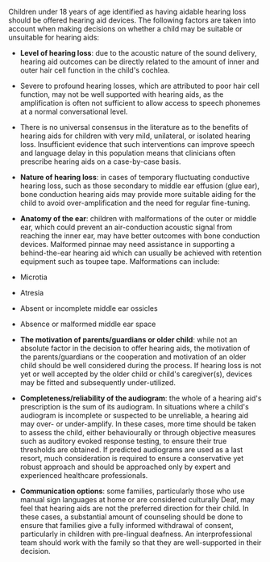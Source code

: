 Children under 18 years of age identified as having aidable hearing loss should be offered hearing aid devices. The following factors are taken into account when making decisions on whether a child may be suitable or unsuitable for hearing aids:

- **Level of hearing loss**: due to the acoustic nature of the sound delivery, hearing aid outcomes can be directly related to the amount of inner and outer hair cell function in the child's cochlea.
- Severe to profound hearing losses, which are attributed to poor hair cell function, may not be well supported with hearing aids, as the amplification is often not sufficient to allow access to speech phonemes at a normal conversational level.
- There is no universal consensus in the literature as to the benefits of hearing aids for children with very mild, unilateral, or isolated hearing loss. Insufficient evidence that such interventions can improve speech and language delay in this population means that clinicians often prescribe hearing aids on a case-by-case basis.

- **Nature of hearing loss**: in cases of temporary fluctuating conductive hearing loss, such as those secondary to middle ear effusion (glue ear), bone conduction hearing aids may provide more suitable aiding for the child to avoid over-amplification and the need for regular fine-tuning.

- **Anatomy of the ear**: children with malformations of the outer or middle ear, which could prevent an air-conduction acoustic signal from reaching the inner ear, may have better outcomes with bone conduction devices. Malformed pinnae may need assistance in supporting a behind-the-ear hearing aid which can usually be achieved with retention equipment such as toupee tape. Malformations can include:
- Microtia
- Atresia
- Absent or incomplete middle ear ossicles
- Absence or malformed middle ear space

- **The motivation of parents/guardians or older child**: while not an absolute factor in the decision to offer hearing aids, the motivation of the parents/guardians or the cooperation and motivation of an older child should be well considered during the process. If hearing loss is not yet or well accepted by the older child or child's caregiver(s), devices may be fitted and subsequently under-utilized.

- **Completeness/reliability of the audiogram**: the whole of a hearing aid's prescription is the sum of its audiogram. In situations where a child's audiogram is incomplete or suspected to be unreliable, a hearing aid may over- or under-amplify. In these cases, more time should be taken to assess the child, either behaviourally or through objective measures such as auditory evoked response testing, to ensure their true thresholds are obtained. If predicted audiograms are used as a last resort, much consideration is required to ensure a conservative yet robust approach and should be approached only by expert and experienced healthcare professionals.

- **Communication options**: some families, particularly those who use manual sign languages at home or are considered culturally Deaf, may feel that hearing aids are not the preferred direction for their child. In these cases, a substantial amount of counseling should be done to ensure that families give a fully informed withdrawal of consent, particularly in children with pre-lingual deafness. An interprofessional team should work with the family so that they are well-supported in their decision.